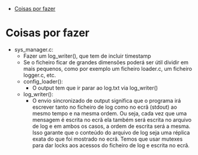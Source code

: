 - [Coisas por fazer](#coisas-por-fazer)

# Coisas por fazer
- sys_manager.c:
  - Fazer um log_writer(), que tem de incluir timestamp
  - Se o ficheiro ficar de grandes dimensões poderá ser útil dividir em mais pequenos, como por exemplo um ficheiro loader.c, um ficheiro logger.c, etc.
  - config_loader():
    - O output tem que ir parar ao log.txt via log_writer()
  - log_writer():
    - O envio sincronizado de output significa que o programa irá escrever tanto no ficheiro de log como no ecrã (stdout) ao mesmo tempo e na mesma ordem. Ou seja, cada vez que uma mensagem é escrita no ecrã ela também será escrita no arquivo de log e em ambos os casos, a ordem de escrita será a mesma. Isso garante que o conteúdo do arquivo de log seja uma réplica exata do que foi mostrado no ecrã. Temos que usar mutexes para dar locks aos acessos do ficheiro de log e escrita no ecrã.